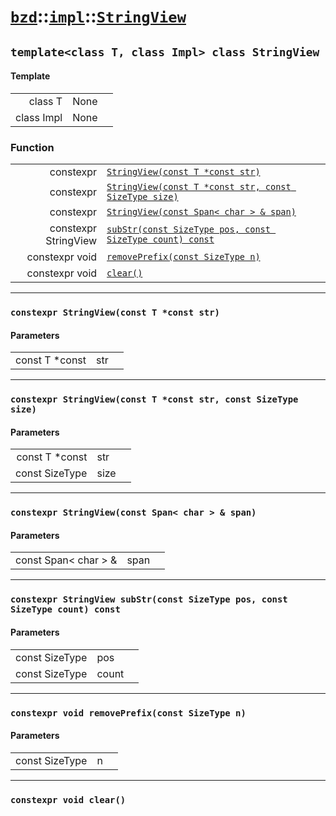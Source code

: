 # [`bzd`](../../../index.md)::[`impl`](../../index.md)::[`StringView`](../index.md)

## `template<class T, class Impl> class StringView`

#### Template
||||
|---:|:---|:---|
|class T|None||
|class Impl|None||
### Function
||||
|---:|:---|:---|
|constexpr|[`StringView(const T *const str)`](.)||
|constexpr|[`StringView(const T *const str, const SizeType size)`](.)||
|constexpr|[`StringView(const Span< char > & span)`](.)||
|constexpr StringView|[`subStr(const SizeType pos, const SizeType count) const`](.)||
|constexpr void|[`removePrefix(const SizeType n)`](.)||
|constexpr void|[`clear()`](.)||
------
### `constexpr StringView(const T *const str)`

#### Parameters
||||
|---:|:---|:---|
|const T *const|str||
------
### `constexpr StringView(const T *const str, const SizeType size)`

#### Parameters
||||
|---:|:---|:---|
|const T *const|str||
|const SizeType|size||
------
### `constexpr StringView(const Span< char > & span)`

#### Parameters
||||
|---:|:---|:---|
|const Span< char > &|span||
------
### `constexpr StringView subStr(const SizeType pos, const SizeType count) const`

#### Parameters
||||
|---:|:---|:---|
|const SizeType|pos||
|const SizeType|count||
------
### `constexpr void removePrefix(const SizeType n)`

#### Parameters
||||
|---:|:---|:---|
|const SizeType|n||
------
### `constexpr void clear()`

